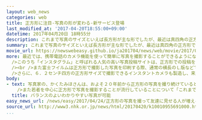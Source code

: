 ```yaml
---
layout: web_news
categories: web
title: 正方形に注目-写真の形が変わる-新サービス登場
last_modified_at: '2017-04-20T18:55:00+09:00'
datetime: 2017年04月20日 18時55分
description: これまで写真のサイズといえば長方形が主な形でしたが、最近は真四角の正方形で写真を撮影するケースが増えていることから、これに対応する新たな関連のサービスや商品が登場しています。
summary: これまで写真のサイズといえば長方形が主な形でしたが、最近は真四角の正方形で写真を撮影するケースが増えていることから、これに対応する新たな関連のサービスや商品が登場しています。
movie_url: https://newswebeasy.github.io/ja201704/news/web/movie/2017/04/24/k10010955691000.mp4
more: 最近では、携帯電話のカメラ機能を使って簡単に写真を撮影することができるようになったことなどから、若者を中心に身近なものを写真に撮ってインターネットに投稿するケースが増えています。<br
  />このうち「インスタグラム」と呼ばれる人気の高い写真投稿サイトは、正方形での投稿を標準としているため、正方形で写真を撮る人が急増していて、新たな関連のサービスや商品が登場しています。<br
  /><br />また富士フイルムは正方形で撮影した写真を印刷する際、通常の横長のＬ版などでは余白ができてしまうため、正方形にプリントできるサービスを始めていて、東京・渋谷にある店舗では、正方形で現像する人が去年のおよそ２倍に増えていてプリント全体の２割以上を占めているということです。<br
  />さらに、６．２センチ四方の正方形サイズで撮影できるインスタントカメラも製造し、来月から新たに発売することになりました。<br /><br />富士フイルムイメージング事業部マネージャーの山本真郷さんは「若い人たちを中心に、インターネットを通じて写真の広がりが増している。時代のニーズに合ったサービスを提供していきたい」と話しています。
body:
- text: 写真家の、かくたみほさんは、およそ２０年前から正方形の写真を撮り続けているということで、正方形の写真の魅力として「たて横を迷わずにパッと撮影ができ、いい瞬間を逃さないところ」としたうえで、「長方形だと余白のことを考えて画角をどちらかに寄せなければならないが、正方形だとセンターに撮りたい主役をもってくるとおのずとバランスのいいわかりやすい写真を撮影することができる」と話していました。<br
    />また若者を中心に正方形で写真を撮影することが流行していることについて「これまで見慣れていない画角なので新鮮でかわいいと感じるのだと思う。ぜひプリントアウトをして部屋に飾ったりプレゼントしたりして多角的に写真を楽しんでもらいたい」と話しています。
  title: バランスのよいわかりやすい写真が可能
easy_news_url: /news/easy/2017/04/24/正方形の写真を撮って友達に見せる人が増える/
source_url: http://www3.nhk.or.jp/news/html/20170420/k10010955691000.html
...
```

